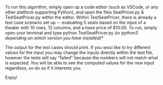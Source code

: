 To run this algorithm, simply open up a code editor (such as VSCode, or any other platform supporting Python), and open the files SeatPricer.py & TestSeatPricer.py within the editor. 
Within TestSeatPricer, there is already a test case scenario set up -- evaluating 5 seats based on the input of a theater with 10 rows, 12 columns, and a base price of $10.00.
To run, simply open your terminal and type python TestSeatPricer.py       **(or python3* depending on which version you have installed)**

The output for the test cases should print. If you woul like to try different values for the input you may change the inputs directly within the test file, however the tests will say "failed" because the numbers will not match what is expected. You will be able to see the computed values for the new input regardless, so do so if it interests you.

Enjoy! 
